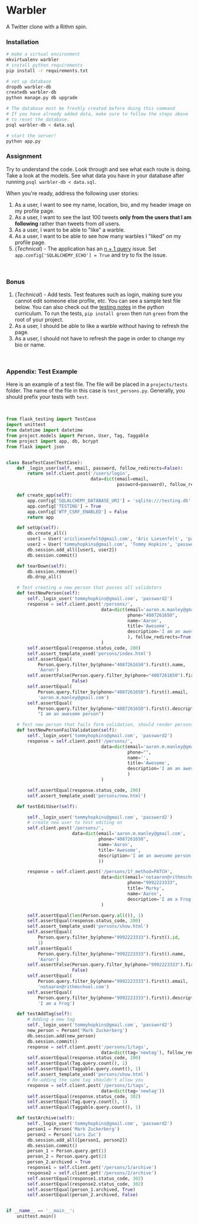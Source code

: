 # Warbler

A Twitter clone with a Rithm spin.

### Installation

```sh
# make a virtual environment
mkvirtualenv warbler
# install python requirements
pip install -r requirements.txt

# set up database
dropdb warbler-db
createdb warbler-db
python manage.py db upgrade

# The database must be freshly created before doing this command
# If you have already added data, make sure to follow the steps above
# to reset the database.
psql warbler-db < data.sql

# start the server!
python app.py
```

### Assignment

Try to understand the code.  Look through and see what each route is doing.  Take a look at the models.  See what data you have in your database after running `psql warbler-db < data.sql`. 

When you're ready, address the following user stories:

1. As a user, I want to see my name, location, bio, and my header image on my profile page.
1. As a user, I want to see the last 100 tweets **only from the users that I am following** rather than tweets from _all_ users.
1. As a user, I want to be able to "like" a warble.
1. As a user, I want to be able to see how many warbles I "liked" on my profile page.
1. (_Technical_) - The application has an [n + 1 query](https://www.rithmschool.com/courses/flask-fundamentals/database-performance) issue.  Set `app.config['SQLALCHEMY_ECHO'] = True` and try to fix the issue.

&nbsp;

### Bonus

1. (_Technical_) - Add tests. Test features such as login, making sure you cannot edit someone else profile, etc.  You can see a sample test file below.  You can also check out the [testing notes](https://github.com/rithmschool/python_curriculum/blob/master/Unit-02/08-testing_continued.md) in the python curriculum.  To run the tests, `pip install green` then run `green` from the root of your project.
1. As a user, I should be able to like a warble without having to refresh the page.
1. As a user, I should not have to refresh the page in order to change my bio or name.

&nbsp;

### Appendix: Test Example

Here is an example of a test file.  The file will be placed in a `projects/tests` folder.  The name of the file in this case is `test_persons.py`.  Generally, you should prefix your tests with `test`.

&nbsp;

```python
from flask_testing import TestCase
import unittest
from datetime import datetime
from project.models import Person, User, Tag, Taggable
from project import app, db, bcrypt
from flask import json


class BaseTestCase(TestCase):
    def _login_user(self, email, password, follow_redirects=False):
        return self.client.post('/users/login',
                                data=dict(email=email,
                                          password=password), follow_redirects=follow_redirects)

    def create_app(self):
        app.config['SQLALCHEMY_DATABASE_URI'] = 'sqlite:///testing.db'
        app.config['TESTING'] = True
        app.config['WTF_CSRF_ENABLED'] = False
        return app

    def setUp(self):
        db.create_all()
        user1 = User('aricliesenfelt@gmail.com', 'Aric Liesenfelt', 'password1', '9515706209', True, False)
        user2 = User('tommyhopkins@gmail.com', 'Tommy Hopkins', 'password2', '1111111111', True, True)
        db.session.add_all([user1, user2])
        db.session.commit()

    def tearDown(self):
        db.session.remove()
        db.drop_all()

    # Test creating a new person that passes all validators
    def testNewPerson(self):
        self._login_user('tommyhopkins@gmail.com', 'password2')
        response = self.client.post('/persons/',
                                    data=dict(email='aaron.m.manley@gmail.com',
                                              phone="4087261650",
                                              name='Aaron',
                                              title='Awesome',
                                              description='I am an awesome person'
                                              ), follow_redirects=True
                                    )
        self.assertEqual(response.status_code, 200)
        self.assert_template_used('persons/index.html')
        self.assertEqual(
            Person.query.filter_by(phone="4087261650").first().name,
            'Aaron')
        self.assertFalse(Person.query.filter_by(phone="4087261650").first().slow_lp,
                         False)
        self.assertEqual(
            Person.query.filter_by(phone="4087261650").first().email,
            'aaron.m.manley@gmail.com')
        self.assertEqual(
            Person.query.filter_by(phone="4087261650").first().description,
            "I am an awesome person")

    # Test new person that fails form validation, should render persons/new
    def testNewPersonFailValidation(self):
        self._login_user('tommyhopkins@gmail.com', 'password2')
        response = self.client.post('/persons/',
                                    data=dict(email='aaron.m.manley@gmail.com',
                                              phone="",
                                              name='',
                                              title='Awesome',
                                              description='I am an awesome person'
                                              )
                                    )

        self.assertEqual(response.status_code, 200)
        self.assert_template_used('persons/new.html')

    def testEditUser(self):

        self._login_user('tommyhopkins@gmail.com', 'password2')
        # create new user to test editing on
        self.client.post('/persons/',
                         data=dict(email='aaron.m.manley@gmail.com',
                                   phone="4087261650",
                                   name='Aaron',
                                   title='Awesome',
                                   description='I am an awesome person'
                                   ))

        response = self.client.post('/persons/1?_method=PATCH',
                                    data=dict(email='notaaron@rithmschool.com',
                                              phone="9992223333",
                                              title='Murky',
                                              name='Aaron',
                                              description='I am a Frog'), follow_redirects=True
                                    )

        self.assertEqual(len(Person.query.all()), 1)
        self.assertEqual(response.status_code, 200)
        self.assert_template_used('persons/show.html')
        self.assertEqual(
            Person.query.filter_by(phone="9992223333").first().id,
            1)
        self.assertEqual(
            Person.query.filter_by(phone="9992223333").first().name,
            'Aaron')
        self.assertFalse(Person.query.filter_by(phone="9992223333").first().slow_lp,
                         False)
        self.assertEqual(
            Person.query.filter_by(phone="9992223333").first().email,
            'notaaron@rithmschool.com')
        self.assertEqual(
            Person.query.filter_by(phone="9992223333").first().description,
            'I am a Frog')

    def testAddTag(self):
        # Adding a new tag
        self._login_user('tommyhopkins@gmail.com', 'password2')
        new_person = Person('Mark Zuckerberg')
        db.session.add(new_person)
        db.session.commit()
        response = self.client.post('/persons/1/tags',
                                    data=dict(tag='newtag'), follow_redirects=True)
        self.assertEqual(response.status_code, 200)
        self.assertEqual(Tag.query.count(), 1)
        self.assertEqual(Taggable.query.count(), 1)
        self.assert_template_used('persons/show.html')
        # Re-adding the same tag shouldn't allow you
        response = self.client.post('/persons/1/tags',
                                    data=dict(tag='newtag'))
        self.assertEqual(response.status_code, 302)
        self.assertEqual(Tag.query.count(), 1)
        self.assertEqual(Taggable.query.count(), 1)

    def testArchive(self):
        self._login_user('tommyhopkins@gmail.com', 'password2')
        person1 = Person('Mark Zuckerberg')
        person2 = Person('Lars Zuc')
        db.session.add_all([person1, person2])
        db.session.commit()
        person_1 = Person.query.get(1)
        person_2 = Person.query.get(2)
        person_2.archived = True
        response1 = self.client.get('/persons/1/archive')
        response2 = self.client.get('/persons/2/archive')
        self.assertEqual(response1.status_code, 302)
        self.assertEqual(response2.status_code, 302)
        self.assertEqual(person_1.archived, True)
        self.assertEqual(person_2.archived, False)


if __name__ == '__main__':
    unittest.main()
```

